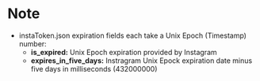 # Note

- instaToken.json expiration fields each take a Unix Epoch (Timestamp) number:
  - **is_expired:** Unix Epoch expiration provided by Instagram
  - **expires_in_five_days:** Instragram Unix Epock expiration date minus five days in milliseconds (432000000)
